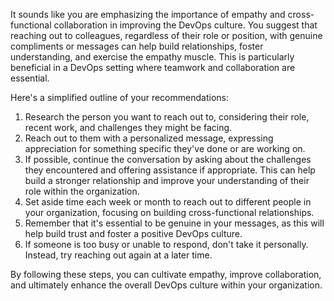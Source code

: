  It sounds like you are emphasizing the importance of empathy and cross-functional collaboration in improving the DevOps culture. You suggest that reaching out to colleagues, regardless of their role or position, with genuine compliments or messages can help build relationships, foster understanding, and exercise the empathy muscle. This is particularly beneficial in a DevOps setting where teamwork and collaboration are essential.

Here's a simplified outline of your recommendations:

1. Research the person you want to reach out to, considering their role, recent work, and challenges they might be facing.
2. Reach out to them with a personalized message, expressing appreciation for something specific they've done or are working on.
3. If possible, continue the conversation by asking about the challenges they encountered and offering assistance if appropriate. This can help build a stronger relationship and improve your understanding of their role within the organization.
4. Set aside time each week or month to reach out to different people in your organization, focusing on building cross-functional relationships.
5. Remember that it's essential to be genuine in your messages, as this will help build trust and foster a positive DevOps culture.
6. If someone is too busy or unable to respond, don't take it personally. Instead, try reaching out again at a later time.

By following these steps, you can cultivate empathy, improve collaboration, and ultimately enhance the overall DevOps culture within your organization.
